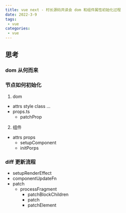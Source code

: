 ```yaml
---
title: vue next - 村长源码共读会 dom 和组件属性初始化过程
date: 2022-3-9
tags:
 - vue
categories:
 - vue
---
```



## 思考

### dom 从何而来

### 节点如何初始化

1. dom

- attrs style class ...
- props.ts
  - patchProp


2. 组件

- attrs props
  - setupComponent
  - initPorps


### diff 更新流程

- setupRenderEffect
- componentUpdateFn
- patch
  - processFragment
    - patchBlockChildren
    - patch
    - patchElement


